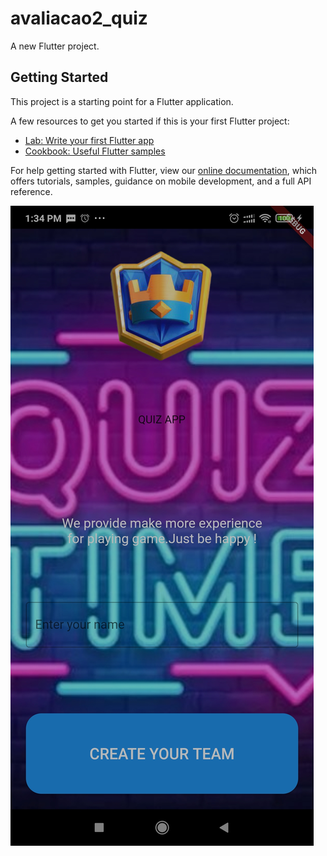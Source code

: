 # avaliacao2_quiz

A new Flutter project.

## Getting Started

This project is a starting point for a Flutter application.

A few resources to get you started if this is your first Flutter project:

- [Lab: Write your first Flutter app](https://flutter.dev/docs/get-started/codelab)
- [Cookbook: Useful Flutter samples](https://flutter.dev/docs/cookbook)

For help getting started with Flutter, view our
[online documentation](https://flutter.dev/docs), which offers tutorials,
samples, guidance on mobile development, and a full API reference.



<img src = "https://github.com/Jeremias-2000/quiz-app/blob/master/assets/images/Screenshot_2022-01-25-13-34-11-598_com.example.avaliacao2_quiz.jpg">

